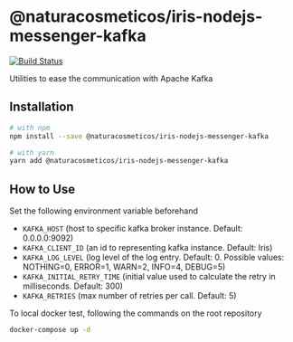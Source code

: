 # @naturacosmeticos/iris-nodejs-messenger-kafka

[![Build Status](https://travis-ci.org/natura-cosmeticos/iris-nodejs-messenger-kafka.svg?branch=master)](https://travis-ci.org/natura-cosmeticos/iris-nodejs-messenger-kafka)

Utilities to ease the communication with Apache Kafka

## Installation

```sh
# with npm
npm install --save @naturacosmeticos/iris-nodejs-messenger-kafka

# with yarn
yarn add @naturacosmeticos/iris-nodejs-messenger-kafka
```

## How to Use

Set the following environment variable beforehand

- `KAFKA_HOST` (host to specific kafka broker instance. Default: 0.0.0.0:9092)
- `KAFKA_CLIENT_ID` (an id to representing kafka instance. Default: Iris)
- `KAFKA_LOG_LEVEL` (log level of the log entry. Default: 0. Possible values: NOTHING=0, ERROR=1, WARN=2, INFO=4, DEBUG=5)
- `KAFKA_INITIAL_RETRY_TIME` (initial value used to calculate the retry in milliseconds. Default: 300)
- `KAFKA_RETRIES` (max number of retries per call. Default: 5)

To local docker test, following the commands on the root repository

```sh
docker-compose up -d
```

